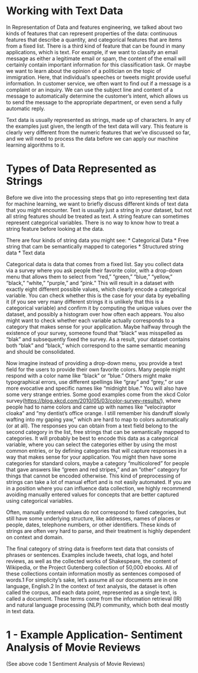 # Working with Text Data

In Representation of Data and features engineering, we talked about two kinds of features that can represent properties of the data: continuous features that describe a quantity, and categorical features that are items from a fixed list. There is a third kind of feature that can be found in many applications, which is text. For example, if we want to classify an email message as either a legitimate email or spam, the content of the email will certainly contain important information for this classification task. Or maybe we want to learn about the opinion of a politician on the topic of immigration. Here, that individual’s speeches or tweets might provide useful information. In customer service, we often want to find out if a message is a complaint or an inquiry. We can use the subject line and content of a message to automatically determine the customer’s intent, which allows us to send the message to the appropriate department, or even send a fully automatic reply.

Text data is usually represented as strings, made up of characters. In any of the examples just given, the length of the text data will vary. This feature is clearly very different from the numeric features that we’ve discussed so far, and we will need to process the data before we can apply our machine learning algorithms to it.

# Types of Data Represented as Strings

Before we dive into the processing steps that go into representing text data for machine learning, we want to briefly discuss different kinds of text data that you might encounter. Text is usually just a string in your dataset, but not all string features should be treated as text. A string feature can sometimes represent categorical variables. There is no way to know how to treat a string feature before looking at the data.


There are four kinds of string data you might see: 
    * Categorical Data
    * Free string that cam be semantically mapped to categories
    * Structured string data
    * Text data
    
Categorical data is data that comes from a fixed list. Say you collect data via a survey where you ask people their favorite color, with a drop-down menu that allows them to select from “red,” “green,” “blue,” “yellow,” “black,” “white,” “purple,” and “pink.” This will result in a dataset with exactly eight different possible values, which clearly encode a categorical variable. You can check whether this is the case for your data by eyeballing it (if you see very many different strings it is unlikely that this is a categorical variable) and confirm it by computing the unique values over the dataset, and possibly a histogram over how often each appears. You also might want to check whether each variable actually corresponds to a category that makes sense for your application. Maybe halfway through the existence of your survey, someone found that “black” was misspelled as “blak” and subsequently fixed the survey. As a result, your dataset contains both “blak” and “black,” which correspond to the same semantic meaning and should be consolidated. 

Now imagine instead of providing a drop-down menu, you provide a text field for the users to provide their own favorite colors. Many people might respond with a color name like “black” or “blue.” Others might make typographical errors, use different spellings like “gray” and “grey,” or use more evocative and specific names like “midnight blue.” You will also have some very strange entries. Some good examples come from the xkcd Color survey(https://blog.xkcd.com/2010/05/03/color-survey-results/), where people had to name colors and came up with names like “velociraptor cloaka” and “my dentist’s office orange. I still remember his dandruff slowly wafting into my gaping yaw,” which are hard to map to colors automatically (or at all). The responses you can obtain from a text field belong to the second category in the list, free strings that can be semantically mapped to categories. It will probably be best to encode this data as a categorical variable, where you can select the categories either by using the most common entries, or by defining categories that will capture responses in a way that makes sense for your application. You might then have some categories for standard colors, maybe a category “multicolored” for people that gave answers like “green and red stripes,” and an “other” category for things that cannot be encoded otherwise. This kind of preprocessing of strings can take a lot of manual effort and is not easily automated. If you are in a position where you can influence data collection, we highly recommend avoiding manually entered values for concepts that are better captured using categorical variables.

Often, manually entered values do not correspond to fixed categories, but still have some underlying structure, like addresses, names of places or people, dates, telephone numbers, or other identifiers. These kinds of strings are often very hard to parse, and their treatment is highly dependent on context and domain.

The final category of string data is freeform text data that consists of phrases or sentences. Examples include tweets, chat logs, and hotel reviews, as well as the collected works of Shakespeare, the content of Wikipedia, or the Project Gutenberg collection of 50,000 ebooks. All of these collections contain information mostly as sentences composed of words.1 For simplicity’s sake, let’s assume all our documents are in one language, English.2 In the context of text analysis, the dataset is often called the corpus, and each data point, represented as a single text, is called a document. These terms come from the information retrieval (IR) and natural language processing (NLP) community, which both deal mostly in text data.

# 1 - Example Application- Sentiment Analysis of Movie Reviews
(See above code 1 Sentiment Analysis of Movie Reviews)
